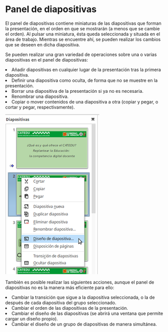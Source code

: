 
# Panel de diapositivas

El panel de diapositivas contiene miniaturas de las diapositivas que forman la presentación, en el orden en que se mostrarán (a menos que se cambie el orden). Al pulsar una miniatura, ésta queda seleccionada y situada en el área de trabajo. Mientras se encuentre ahí, se pueden realizar los cambios que se deseen en dicha diapositiva.

Se pueden realizar una gran variedad de operaciones sobre una o varias diapositivas en el panel de diapositivas:

<li>
Añadir diapositivas en cualquier lugar de la presentación tras la primera diapositiva.
</li>
<li>
Definir una diapositiva como oculta, de forma que no se muestre en la presentación.
</li>
<li>
Borrar una diapositiva de la presentación si ya no es necesaria.
</li>
<li>
Renombrar una diapositiva.
</li>
<li>
Copiar o mover contenidos de una diapositiva a otra (copiar y pegar, o cortar y pegar, respectivamente).
</li>

![](https://raw.githubusercontent.com/catedu/libreOffice-la-suite-ofimatica-libre/master/img/Seleccion_344.png)


También es posible realizar las siguientes acciones, aunque el panel de diapositivas no es la manera más eficiente para ello:

<li value="1">
Cambiar la transición que sigue a la diapositiva seleccionada, o la de después de cada diapositiva del grupo seleccionado.
</li>
<li>
Cambiar el orden de las diapositivas de la presentación.
</li>
<li>
Cambiar el diseño de las diapositivas (se abrirá una ventana que permite cargar un diseño propio).
</li>
<li>
Cambiar el diseño de un grupo de diapositivas de manera simultánea.
</li>
